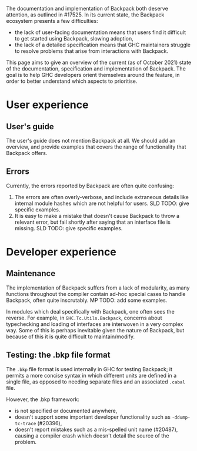 The documentation and implementation of Backpack both deserve attention, as outlined in #17525. In its current state, the Backpack ecosystem presents a few difficulties:

- the lack of user-facing documentation means that users find it difficult to get started using Backpack, slowing adoption,
- the lack of a detailed specification means that GHC maintainers struggle to resolve problems that arise from interactions with Backpack.

This page aims to give an overview of the current (as of October 2021) state of the documentation, specification and implementation of Backpack. The goal is to help GHC developers orient themselves around the feature, in order to better understand which aspects to prioritise.


# User experience

## User's guide

The user's guide does not mention Backpack at all. We should add an overview, and provide examples that covers the range of functionality that Backpack offers.

## Errors

Currently, the errors reported by Backpack are often quite confusing:

1. The errors are often overly-verbose, and include extraneous details like internal module hashes which are not helpful for users. SLD TODO: give specific examples.
2. It is easy to make a mistake that doesn't cause Backpack to throw a relevant error, but fail shortly after saying that an interface file is missing. SLD TODO: give specific examples.


# Developer experience

## Maintenance

The implementation of Backpack suffers from a lack of modularity, as many functions throughout the compiler contain ad-hoc special cases to handle Backpack, often quite inscrutably. MP TODO: add some examples.

In modules which deal specifically with Backpack, one often sees the reverse. For example, in `GHC.Tc.Utils.Backpack`, concerns about typechecking and loading of interfaces are interwoven in a very complex way. Some of this is perhaps inevitable given the nature of Backpack, but because of this it is quite difficult to maintain/modify.

## Testing: the .bkp file format

The `.bkp` file format is used internally in GHC for testing Backpack; it permits a more concise syntax in which different units are defined in a single file, as opposed to needing separate files and an associated `.cabal` file.

However, the .bkp framework:
  - is not specified or documented anywhere,
  - doesn't support some important developer functionality such as `-ddump-tc-trace` (#20396),
  - doesn't report mistakes such as a mis-spelled unit name (#20487), causing a compiler crash which doesn't detail the source of the problem.